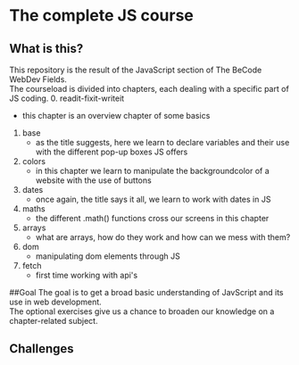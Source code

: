 # The complete JS course

## What is this?
This repository is the result of the JavaScript section of The BeCode WebDev Fields. \
The courseload is divided into chapters, each dealing with a specific part of JS coding.
0. readit-fixit-writeit
   * this chapter is an overview chapter of some basics
1. base
   * as the title suggests, here we learn to declare variables and their use with the different pop-up boxes JS offers
2. colors
   * in this chapter we learn to manipulate the backgroundcolor of a website with the use of buttons
3. dates
   * once again, the title says it all, we learn to work with dates in JS
4. maths
   * the different .math() functions cross our screens in this chapter
5. arrays
   * what are arrays, how do they work and how can we mess with them?
6. dom
   * manipulating dom elements through JS
7. fetch
   * first time working with api's

##Goal
The goal is to get a broad basic understanding of JavScript and its use in web development. \
The optional exercises give us a chance to broaden our knowledge on a chapter-related subject.

## Challenges
